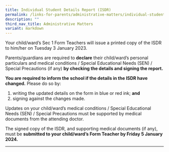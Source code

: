 ```yaml
---
title: Individual Student Details Report (ISDR)
permalink: /links-for-parents/administrative-matters/individual-student-details-report-isdr/
description: ""
third_nav_title: Administrative Matters
variant: markdown
---
```

Your child/ward’s Sec 1 Form Teachers will issue a printed copy of the ISDR to him/her on Tuesday 3 January 2023.  
  

Parents/guardians are required to **declare** their child/ward’s personal particulars and medical conditions / Special Educational Needs (SEN) / Special Precautions (if any) **by checking the details and signing the report.**

**You are required to inform the school if the details in the ISDR have changed.** Please do so by:

1.  writing the updated details on the form in blue or red ink; **and**
2.  signing against the changes made.

Updates on your child/ward’s medical conditions / Special Educational Needs (SEN) / Special Precautions must be supported by medical documents from the attending doctor.  
  

The signed copy of the ISDR, and supporting medical documents (if any), must be **submitted to your child/ward’s Form Teacher by Friday 5 January 2024.**

* * *